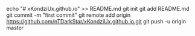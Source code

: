 echo "# xKondziUx.github.io" >> README.md
git init
git add README.md
git commit -m "first commit"
git remote add origin https://github.com/nTDarkStar/xKondziUx.github.io.git
git push -u origin master
